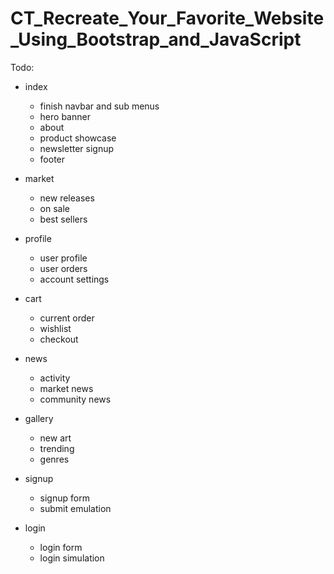 # CT_Recreate_Your_Favorite_Website_Using_Bootstrap_and_JavaScript
Todo:
- index
    - finish navbar and sub menus
    - hero banner
    - about
    - product showcase
    - newsletter signup
    - footer

- market
    - new releases
    - on sale
    - best sellers
- profile
    - user profile
    - user orders
    - account settings
- cart
    - current order
    - wishlist
    - checkout
- news
    - activity
    - market news
    - community news
- gallery
    - new art
    - trending
    - genres
- signup
    - signup form
    - submit emulation
- login
    - login form
    - login simulation